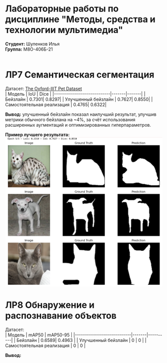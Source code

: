 # Лабораторные работы по дисциплине "Методы, средства и технологии мультимедиа"
**Студент:** Шуленков Илья <br/>
**Группа:** М8О-406Б-21 <br/>
<br/>

# ЛР7 Семантическая сегментация 
Датасет: [The Oxford-IIIT Pet Dataset](https://www.robots.ox.ac.uk/~vgg/data/pets/) <br/>
| Модель                     | IoU   | Dice  |
|----------------------------|-------|-------|
| Бейзлайн                   | 0.7301| 0.8297|
| Улучшенный бейзлайн        | 0.7627| 0.8550|
| Самостоятельная реализация | 0.4765| 0.6322|

**Вывод:** улучшенный бейзлайн показал наилучший результат, улучшив метрики обычного бейзлана на ~4%, за счёт использования расширенных аугментаций и оптимизированных гиперпараметров. 

**Пример лучшего результата:** 
![Пример](res7.png)

# ЛР8 Обнаружение и распознавание объектов
Датасет: []() <br/>
| Модель                     | mAP50 | mAP50-95 |
|----------------------------|-------|----------|
| Бейзлайн                   | 0.6589| 0.4963   |
| Улучшенный бейзлайн        | 0     | 0        |
| Самостоятельная реализация | 0     | 0        |

**Вывод:**
